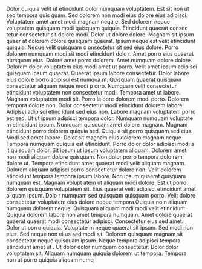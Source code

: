 Dolor quiquia velit ut etincidunt dolor numquam voluptatem. Est sit non ut sed tempora quis
quam. Sed dolorem non modi eius dolore eius adipisci. Voluptatem amet amet modi magnam nequ
e. Sed dolorem neque voluptatem quisquam modi quisquam quiquia. Etincidunt quaerat consec
tetur consectetur sit dolore modi. Dolor ut dolore dolore. Magnam sit ipsum quaer
at dolorem dolore quisquam quaerat. Ipsum neque est velit etincidunt quiquia. Neque velit quisquam c
onsectetur sit sed eius dolore.  Porro dolorem numquam modi sit modi etincidunt dolo
r. Amet porro eius quaerat numquam eius. Dolore amet porro dolorem. Amet numquam dolore dolore. Dolorem dolor voluptatem eius modi amet ut porro. Velit
 amet ipsum adipisci quisquam ipsum quaerat. Quaerat ipsum labore consectetur. Dolor labore eius dolore porro adipisci est numqua
m.  Quisquam quaerat quisquam consectetur aliquam neque modi p
orro. Numquam velit consectetur etincidunt voluptatem non consectetur modi. Tempora amet ut labore. Magnam voluptatem modi sit. Porro la
bore dolorem modi porro. Dolorem tempora dolore non. Dolor consectetur modi etincidunt dolorem labore. Adipisci adipisci etinc
idunt sed eius non. Labore magnam voluptatem porro est sed.  Ut ut ipsum adipisci tempora dolor. Numquam numquam voluptate
m etincidunt ipsum. Numquam quisquam amet dolore magnam. Magnam etincidunt porro dolorem quiquia sed. Quiquia sit porro quisquam sed
 eius.  Modi sed amet labore. Dolor sit magnam eius dolorem magnam neque. Tempora numquam quiquia est etincidunt. Porro dolor dolor adipisci modi s
it quisquam dolor. Sit ipsum ut ipsum voluptatem aliquam. Dolorem amet non modi aliquam dolore quisquam. Non dolor porro tempora dolo
rem dolore ut. Tempora etincidunt amet quaerat modi velit aliquam magnam.  Dolorem aliquam adipisci porro consect
etur dolore non. Velit dolorem etincidunt tempora tempora ipsum labore. Non ipsum quaerat quisquam numquam est. Magnam volupt
atem ut aliquam modi dolore. Est ut porro dolorem quisquam voluptatem sit. Eius quaerat velit adipisci etincidunt amet aliquam ipsum. Dolo
r numquam sed quisquam quisquam porro. Velit dolore consectetur voluptatem eius dolore neque tempora.Quiquia no
n aliquam numquam dolorem neque. Quisquam aliquam modi modi velit etincidunt. Quiquia dolorem labore non amet tempora
 numquam. Amet dolore quaerat quaerat quaerat modi consectetur adipisci. Consectetur eius sed amet. Dolor ut porro quiquia. Voluptate
m neque quaerat sit ipsum. Sed modi non eius.  Sed neque non ei
us sed modi sit. Dolorem quisquam magnam sit consectetur neque quisquam ipsum. Neque tempora adipisci tempora etincidunt amet ut
. Ut dolor dolor numquam consectetur. Dolor dolor voluptatem sit.  Aliquam numquam quiquia dolorem ut tempora. Tempora non ut porro quiquia aliquam numq
